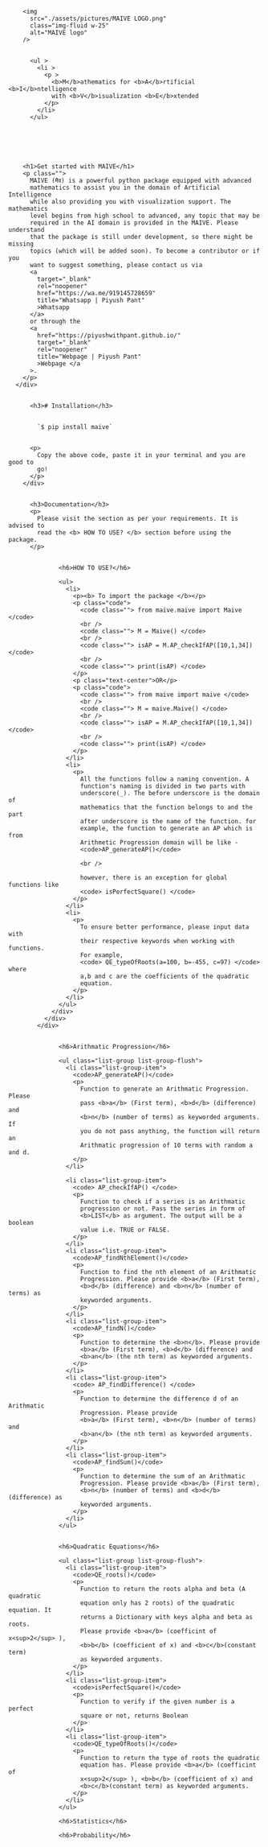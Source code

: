        <img
          src="./assets/pictures/MAIVE LOGO.png"
          class="img-fluid w-25"
          alt="MAIVE logo"
        />


          <ul >
            <li >
              <p >
                <b>M</b>athematics for <b>A</b>rtificial <b>I</b>ntelligence
                with <b>V</b>isualization <b>E</b>xtended
              </p>
            </li>
          </ul>






        <h1>Get started with MAIVE</h1>
        <p class="">
          MAIVE (मैव) is a powerful python package equipped with advanced
          mathematics to assist you in the domain of Artificial Intelligence
          while also providing you with visualization support. The mathematics
          level begins from high school to advanced, any topic that may be
          required in the AI domain is provided in the MAIVE. Please understand
          that the package is still under development, so there might be missing
          topics (which will be added soon). To become a contributor or if you
          want to suggest something, please contact us via
          <a
            target="_blank"
            rel="noopener"
            href="https://wa.me/919145728659"
            title="Whatsapp | Piyush Pant"
            >Whatsapp
          </a>
          or through the
          <a
            href="https://piyushwithpant.github.io/"
            target="_blank"
            rel="noopener"
            title="Webpage | Piyush Pant"
            >Webpage </a
          >.
        </p>
      </div>


          <h3># Installation</h3>


            `$ pip install maive`


          <p>
            Copy the above code, paste it in your terminal and you are good to
            go!
          </p>
        </div>


          <h3>Documentation</h3>
          <p>
            Please visit the section as per your requirements. It is advised to
            read the <b> HOW TO USE? </b> section before using the package.
          </p>


                  <h6>HOW TO USE?</h6>

                  <ul>
                    <li>
                      <p><b> To import the package </b></p>
                      <p class="code">
                        <code class=""> from maive.maive import Maive </code>
                        <br />
                        <code class=""> M = Maive() </code>
                        <br />
                        <code class=""> isAP = M.AP_checkIfAP([10,1,34]) </code>
                        <br />
                        <code class=""> print(isAP) </code>
                      </p>
                      <p class="text-center">OR</p>
                      <p class="code">
                        <code class=""> from maive import maive </code>
                        <br />
                        <code class=""> M = maive.Maive() </code>
                        <br />
                        <code class=""> isAP = M.AP_checkIfAP([10,1,34]) </code>
                        <br />
                        <code class=""> print(isAP) </code>
                      </p>
                    </li>
                    <li>
                      <p>
                        All the functions follow a naming convention. A
                        function's naming is divided in two parts with
                        underscore(_). The before underscore is the domain of
                        mathematics that the function belongs to and the part
                        after underscore is the name of the function. for
                        example, the function to generate an AP which is from
                        Arithmetic Progression domain will be like -
                        <code>AP_generateAP()</code>

                        <br />

                        however, there is an exception for global functions like
                        <code> isPerfectSquare() </code>
                      </p>
                    </li>
                    <li>
                      <p>
                        To ensure better performance, please input data with
                        their respective keywords when working with functions.
                        For example,
                        <code> QE_typeOfRoots(a=100, b=-455, c=97) </code> where
                        a,b and c are the coefficients of the quadratic
                        equation.
                      </p>
                    </li>
                  </ul>
                </div>
              </div>
            </div>


                  <h6>Arithmatic Progression</h6>

                  <ul class="list-group list-group-flush">
                    <li class="list-group-item">
                      <code>AP_generateAP()</code>
                      <p>
                        Function to generate an Arithmatic Progression. Please
                        pass <b>a</b> (First term), <b>d</b> (difference) and
                        <b>n</b> (number of terms) as keyworded arguments. If
                        you do not pass anything, the function will return an
                        Arithmatic progression of 10 terms with random a and d.
                      </p>
                    </li>

                    <li class="list-group-item">
                      <code> AP_checkIfAP() </code>
                      <p>
                        Function to check if a series is an Arithmatic
                        progression or not. Pass the series in form of
                        <b>LIST</b> as argument. The output will be a boolean
                        value i.e. TRUE or FALSE.
                      </p>
                    </li>
                    <li class="list-group-item">
                      <code>AP_findNthElement()</code>
                      <p>
                        Function to find the nth element of an Arithmatic
                        Progression. Please provide <b>a</b> (First term),
                        <b>d</b> (difference) and <b>n</b> (number of terms) as
                        keyworded arguments.
                      </p>
                    </li>
                    <li class="list-group-item">
                      <code>AP_findN()</code>
                      <p>
                        Function to determine the <b>n</b>. Please provide
                        <b>a</b> (First term), <b>d</b> (difference) and
                        <b>an</b> (the nth term) as keyworded arguments.
                      </p>
                    </li>
                    <li class="list-group-item">
                      <code> AP_findDifference() </code>
                      <p>
                        Function to determine the difference d of an Arithmatic
                        Progression. Please provide
                        <b>a</b> (First term), <b>n</b> (number of terms) and
                        <b>an</b> (the nth term) as keyworded arguments.
                      </p>
                    </li>
                    <li class="list-group-item">
                      <code>AP_findSum()</code>
                      <p>
                        Function to determine the sum of an Arithmatic
                        Progression. Please provide <b>a</b> (First term),
                        <b>n</b> (number of terms) and <b>d</b> (difference) as
                        keyworded arguments.
                      </p>
                    </li>
                  </ul>


                  <h6>Quadratic Equations</h6>

                  <ul class="list-group list-group-flush">
                    <li class="list-group-item">
                      <code>QE_roots()</code>
                      <p>
                        Function to return the roots alpha and beta (A quadratic
                        equation only has 2 roots) of the quadratic equation. It
                        returns a Dictionary with keys alpha and beta as roots.
                        Please provide <b>a</b> (coefficint of x<sup>2</sup> ),
                        <b>b</b> (coefficient of x) and <b>c</b>(constant term)
                        as keyworded arguments.
                      </p>
                    </li>
                    <li class="list-group-item">
                      <code>isPerfectSquare()</code>
                      <p>
                        Function to verify if the given number is a perfect
                        square or not, returns Boolean
                      </p>
                    </li>
                    <li class="list-group-item">
                      <code>QE_typeOfRoots()</code>
                      <p>
                        Function to return the type of roots the quadratic
                        equation has. Please provide <b>a</b> (coefficint of
                        x<sup>2</sup> ), <b>b</b> (coefficient of x) and
                        <b>c</b>(constant term) as keyworded arguments.
                      </p>
                    </li>
                  </ul>

                  <h6>Statistics</h6>

                  <h6>Probability</h6>

